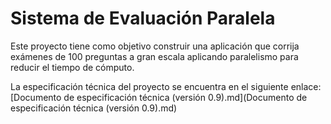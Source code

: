 # Sistema de Evaluación Paralela

Este proyecto tiene como objetivo construir una aplicación que corrija exámenes de 100 preguntas a gran escala aplicando paralelismo para reducir el tiempo de cómputo.

La especificación técnica del proyecto se encuentra en el siguiente enlace: [Documento de especificación técnica (versión 0.9).md](Documento de especificación técnica (versión 0.9).md)